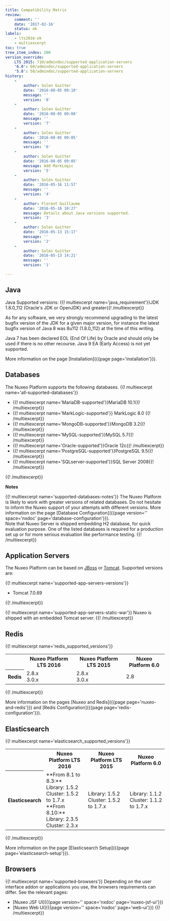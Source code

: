 ```yaml
---
title: Compatibility Matrix
review:
    comment: ''
    date: '2017-02-16'
    status: ok
labels:
    - lts2016-ok
    - multiexcerpt
toc: true
tree_item_index: 200
version_override:
    LTS 2015: 710/admindoc/supported-application-servers
    '6.0': 60/admindoc/supported-application-servers
    '5.8': 58/admindoc/supported-application-servers
history:
    -
        author: Solen Guitter
        date: '2016-08-05 09:10'
        message: ''
        version: '8'
    -
        author: Solen Guitter
        date: '2016-08-05 09:08'
        message: ''
        version: '7'
    -
        author: Solen Guitter
        date: '2016-08-05 09:05'
        message: ''
        version: '6'
    -
        author: Solen Guitter
        date: '2016-08-05 09:05'
        message: Add MarkLogic
        version: '5'
    -
        author: Solen Guitter
        date: '2016-05-16 11:57'
        message: ''
        version: '4'
    -
        author: Florent Guillaume
        date: '2016-05-16 10:27'
        message: Details about Java versions supported.
        version: '3'
    -
        author: Solen Guitter
        date: '2016-05-13 15:17'
        message: ''
        version: '2'
    -
        author: Solen Guitter
        date: '2016-05-13 14:21'
        message: ''
        version: '1'

---
```

## Java

Java Supported versions: {{! multiexcerpt name='java_requirement'}}JDK 1.8.0_112 (Oracle's JDK or OpenJDK) and greater{{! /multiexcerpt}}

As for any software, we very strongly recommend upgrading to the latest bugfix version of the JDK for a given major version, for instance the latest bugfix version of Java 8 was 8u112 (1.8.0_112) at the time of this writing.

Java 7 has been declared EOL (End Of Life) by Oracle and should only be used if there is no other recourse. Java 9 EA (Early Access) is not yet supported.

More information on the page [Installation]({{page page='installation'}}).

## Databases

The Nuxeo Platform supports the following databases.
{{! multiexcerpt name='all-supported-databases'}}
<ul>
<li>{{! multiexcerpt name='MariaDB-supported'}}MariaDB 10.1{{! /multiexcerpt}}</li>
<li>{{! multiexcerpt name='MarkLogic-supported'}} MarkLogic 8.0 {{! /multiexcerpt}}</li>
<li>{{! multiexcerpt name='MongoDB-supported'}}MongoDB 3.2{{! /multiexcerpt}}</li>
<li>{{! multiexcerpt name='MySQL-supported'}}MySQL 5.7{{! /multiexcerpt}}</li>
<li>{{! multiexcerpt name='Oracle-supported'}}Oracle 12c{{! /multiexcerpt}}</li>
<li>{{! multiexcerpt name='PostgreSQL-supported'}}PostgreSQL 9.5{{! /multiexcerpt}}</li>
<li>{{! multiexcerpt name='SQLserver-supported'}}SQL Server 2008{{! /multiexcerpt}}</li>
</ul>
{{! /multiexcerpt}}

**Notes**

{{! multiexcerpt name='supported-databases-notes'}}
The Nuxeo Platform is likely to work with greater versions of related databases. Do not hesitate to inform the Nuxeo support of your attempts with different versions.
More information on the page [Database Configuration]({{page version='' space='nxdoc' page='database-configuration'}}).<br/>
Note that Nuxeo Server is shipped embedding H2 database, for quick evaluation purpose. One of the listed databases is required for a production set up or for more serious evaluation like performance testing.
{{! /multiexcerpt}}

## Application Servers

The Nuxeo Platform can be based on [JBoss](http://www.jboss.org/jbossas/) or [Tomcat](http://tomcat.apache.org/). Supported versions are:

{{! multiexcerpt name='supported-app-servers-versions'}}
<ul>
<li>Tomcat 7.0.69</li>
</ul>
{{! /multiexcerpt}}

{{! multiexcerpt name='supported-app-servers-static-war'}}
Nuxeo is shipped with an embedded Tomcat server.
{{! /multiexcerpt}}


## Redis

{{! multiexcerpt name='redis_supported_versions'}}
<div class="table-scroll">
<table class="hover">
<tbody>
<tr>
<th colspan="1">&nbsp;</th>
<th colspan="1">Nuxeo Platform LTS 2016</th>
<th colspan="1">Nuxeo Platform LTS 2015</th>
<th colspan="1">Nuxeo Platform 6.0</th>
</tr>
<tr>
<th colspan="1">Redis</th>
<td colspan="1">2.8.x <br />
3.0.x</td>
<td colspan="1">2.8.x<br />
3.0.x</td>
<td colspan="1">2.8</td>
</tr>
</tbody>
</table>
</div>
{{! /multiexcerpt}}

More information on the pages [Nuxeo and Redis]({{page page='nuxeo-and-redis'}}) and [Redis Configuration]({{page page='redis-configuration'}}).

## Elasticsearch

{{! multiexcerpt name='elasticsearch_supported_versions'}}
<div class="table-scroll">
<table class="hover">
<tbody>
<tr>
<th colspan="1">&nbsp;</th>
<th colspan="1">Nuxeo Platform LTS 2016</th>
<th colspan="1">Nuxeo Platform LTS 2015</th>
<th colspan="1">Nuxeo Platform 6.0</th>
</tr>
<tr><th colspan="1">Elasticsearch</th>
<td colspan="1">**From 8.1 to 8.3:**<br/>
Library: 1.5.2<br />
Cluster: 1.5.2 to 1.7.x<br/>
**From 8.10:**<br/>
Library: 2.3.5<br />
Cluster: 2.3.x</td>
<td colspan="1">Library: 1.5.2<br />
Cluster: 1.5.2 to 1.7.x</td>
<td colspan="1">Library: 1.1.2<br />
Cluster: 1.1.2 to 1.7.x</td>
</tr>
</tbody>
</table>
</div>{{! /multiexcerpt}}

More information on the page [Elasticsearch Setup]({{page page='elasticsearch-setup'}}).

## Browsers

{{! multiexcerpt name='supported-browsers'}}
Depending on the user interface addon or applications you use, the browsers requirements can differ. See the relevant pages:
- [Nuxeo JSF UI]({{page version='' space='nxdoc' page='nuxeo-jsf-ui'}})
- [Nuxeo Web UI]({{page version='' space='nxdoc' page='web-ui'}})
{{! /multiexcerpt}}
